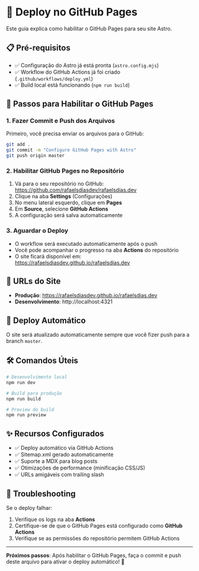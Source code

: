 # 🚀 Deploy no GitHub Pages

Este guia explica como habilitar o GitHub Pages para seu site Astro.

## 📋 Pré-requisitos

- ✅ Configuração do Astro já está pronta (`astro.config.mjs`)
- ✅ Workflow do GitHub Actions já foi criado (`.github/workflows/deploy.yml`)
- ✅ Build local está funcionando (`npm run build`)

## 🔧 Passos para Habilitar o GitHub Pages

### 1. Fazer Commit e Push dos Arquivos

Primeiro, você precisa enviar os arquivos para o GitHub:

```bash
git add .
git commit -m "Configure GitHub Pages with Astro"
git push origin master
```

### 2. Habilitar GitHub Pages no Repositório

1. Vá para o seu repositório no GitHub: https://github.com/rafaelsdiasdev/rafaelsdias.dev
2. Clique na aba **Settings** (Configurações)
3. No menu lateral esquerdo, clique em **Pages**
4. Em **Source**, selecione **GitHub Actions**
5. A configuração será salva automaticamente

### 3. Aguardar o Deploy

- O workflow será executado automaticamente após o push
- Você pode acompanhar o progresso na aba **Actions** do repositório
- O site ficará disponível em: https://rafaelsdiasdev.github.io/rafaelsdias.dev

## 🎯 URLs do Site

- **Produção**: https://rafaelsdiasdev.github.io/rafaelsdias.dev
- **Desenvolvimento**: http://localhost:4321

## 🔄 Deploy Automático

O site será atualizado automaticamente sempre que você fizer push para a branch `master`.

## 🛠️ Comandos Úteis

```bash
# Desenvolvimento local
npm run dev

# Build para produção
npm run build

# Preview do build
npm run preview
```

## ✨ Recursos Configurados

- ✅ Deploy automático via GitHub Actions
- ✅ Sitemap.xml gerado automaticamente
- ✅ Suporte a MDX para blog posts
- ✅ Otimizações de performance (minificação CSS/JS)
- ✅ URLs amigáveis com trailing slash

## 🐛 Troubleshooting

Se o deploy falhar:

1. Verifique os logs na aba **Actions**
2. Certifique-se de que o GitHub Pages está configurado como **GitHub Actions**
3. Verifique se as permissões do repositório permitem GitHub Actions

---

**Próximos passos**: Após habilitar o GitHub Pages, faça o commit e push deste arquivo para ativar o deploy automático! 🎉 
